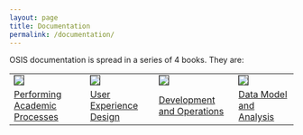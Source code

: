 ```yaml
---
layout: page
title: Documentation
permalink: /documentation/
---
```


OSIS documentation is spread in a series of 4 books. They are:

<table width="100%" cellpadding="5px">
  <tbody>
    <tr>
      <td><a href="{{ site.url }}/assets/osis-preview.pdf"><img src="{{ site.url }}/assets/osis-icon.png" border="1"></a></td>
      <td><a href="{{ site.url }}/assets/osis-ux-preview.pdf"><img src="{{ site.url }}/assets/osis-ux-icon.png" border="1"></a></td>
      <td><a href="{{ site.url }}/assets/osis-devops-preview.pdf"><img src="{{ site.url }}/assets/osis-devops-icon.png" border="1"></a></td>
      <td><a href="{{ site.url }}/assets/osis-data-preview.pdf"><img src="{{ site.url }}/assets/osis-data-icon.png" border="1"></a></td>
    </tr>
    <tr>
      <td><a href="{{ site.url }}/assets/osis-preview.pdf">Performing Academic Processes</a></td>
      <td><a href="{{ site.url }}/assets/osis-ux-preview.pdf">User Experience Design</a></td>
      <td><a href="{{ site.url }}/assets/osis-devops-preview.pdf">Development and Operations</a></td>
      <td><a href="{{ site.url }}/assets/osis-data-preview.pdf">Data Model and Analysis</a></td>
    </tr>
  </tbody>
</table>
